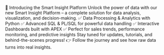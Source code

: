 🚀 Introducing the Smart Insight Platform
Unlock the power of data with our new Smart Insight Platform – a complete solution for data analysis, visualization, and decision-making.
✅ Data Processing & Analytics with Python
✅ Advanced SQL & PL/SQL for powerful data handling
✅ Interactive Dashboards built with APEX
✅ Perfect for sales trends, performance monitoring, and predictive insights
Stay tuned for updates, tutorials, and behind-the-scenes progress!
👉 Follow the journey and see how raw data turns into real insights.

